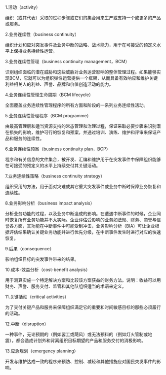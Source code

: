 1.活动（activity）

组织（或其代表）采取的过程步骤或它们的集合用来生产或支持一个或更多的产品或服务。

2.业务连续性（business continuity）

组织计划和应对突发事件及业务中断的战略、战术能力，用于在可接受的预定义水平上保持业务持续性运营。

3.业务连续性管理（business continuity management，BCM）

识别组织面临的潜在威胁和这些威胁对业务运营影响的整体管理过程。如果能够实现BCM，它就可以为组织弹性运营提供一个框架，从而具备有效响应和维护关键利益相关人的利益、声誉、品牌和价值创造活动的能力。

4.业务连续性管理生命周期（BCM lifecycle）

全面覆盖业务连续性管理程序的所有方面和阶段的一系列业务连续性活动。

5.业务连续性管理程序（BCM programme）

由最高管理层和适当资源支持的常态管理和治理过程，保证采取必要步骤来识别潜在损失的影响，维护可行的恢复和预案，并通过培训、演练、维护和评审来保证产品和服务的连续性。

6.业务连续性预案（business continuity plan，BCP）

程序和有关信息的文件集合，被开发、汇编和维护用于在突发事件中保障组织能够在可接受的预定义的水平上持续交付其关键活动。

7.业务连续性策略（business continuity strategy）

组织采用的方法，用于面对灾难或其它重大突发事件或业务中断时保障业务恢复和连续性。

8.业务影响分析（business impact analysis）

分析业务功能的过程，以及业务中断造成的影响。在遭遇中断事件的时候，企业同时恢复所有业务功能并不太实际。企业评估受影响的业务如法规、财务、商誉与信誉各方面，其功能在中断事件中可能受到冲击，业务影响分析（BIA）可让企业根据评估结果确认关键业务功能并进行优先分级，在中断事件发生时进行对应的快速恢复。

9.后果（consequence）

影响组织目标的突发事件带来的结果。

10.成本-效益分析（cost-benefit analysis）

用于测算实施一个特定解决方案和比较该方案获益的财务方法。说明：收益可以用财务、声誉、服务交付、监管和其他队组织适当的术语来定义。

11.关键活动（critical activities）

为了交付关键产品和服务来保障组织满足它的重要和时间敏感目标的那些必须履行的活动。

12.中断（disruption）

一种事件，无论预期的（例如罢工或飓风）或无法预料的（例如灯火管制或地震），都会造成计划外和背离组织目标期望的产品和服务交付的消极影响。

13.应急规划（emergency planning）

开发与维护达成一致的程序来预防、控制、减轻和其他措施应对国民突发事件的影响。

